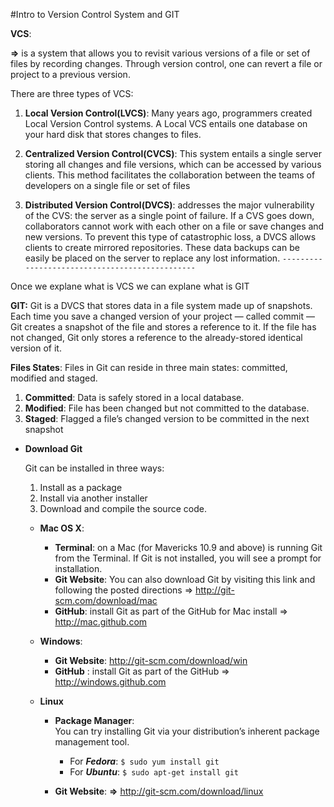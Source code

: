 #Intro to Version Control System and GIT

**VCS**:

**=>** is a system that allows you to revisit various versions of a file or set of files by recording changes. Through version control, one can revert a file or project to a previous version.

There are three types of VCS:

1. **Local Version Control(LVCS)**:  Many years ago, programmers created Local Version Control systems. A Local VCS entails one database on your hard disk that stores changes to files.

2. **Centralized Version Control(CVCS)**:  This system entails a single server storing all changes and file versions, which can be accessed by various clients. This method facilitates the collaboration between the teams of developers on a single file or set of files

3. **Distributed Version Control(DVCS)**:  addresses the major vulnerability of the CVS: the server as a single point of failure. If a CVS goes down, collaborators cannot work with each other on a file or save changes and new versions.
To prevent this type of catastrophic loss, a DVCS allows clients to create mirrored repositories. These data backups can be easily be placed on the server to replace any lost information. 
`-----------------------------------------------`

Once we explane what is VCS we can explane what is GIT

**GIT:**  Git is a DVCS that stores data in a file system made up of snapshots. Each time you save a changed version of your project — called commit — Git creates a snapshot of the file and stores a reference to it. If the file has not changed, Git only stores a reference to the already-stored identical version of it.

**Files States**: Files in Git can reside in three main states: committed, modified and staged.

1. **Committed**: Data is safely stored in a local database.
2. **Modified**: File has been changed but not committed to the database.
3. **Staged**:  Flagged a file’s changed version to be committed in the next snapshot

- **Download Git**

  Git can be installed in three ways:
   1. Install as a package
   2. Install via another installer
   3. Download and compile the source code.

  - **Mac OS X**:
    - **Terminal**: on a Mac (for Mavericks 10.9 and above) 
                    is running Git from the Terminal. If Git is not installed, you will see a prompt for installation.
    - **Git Website**: You can also download Git by visiting this                      link and following the posted directions =>                     http://git-scm.com/download/mac
    - **GitHub**: install Git as part of the GitHub for Mac install               => http://mac.github.com

  - **Windows**: 
    - **Git Website**: http://git-scm.com/download/win
    - **GitHub** : install Git as part of the GitHub
                   => http://windows.github.com
  
  - **Linux**
    - **Package Manager**:  
          You can try installing Git via your                   distribution’s inherent package management tool.
        - For ***Fedora***: ```$ sudo yum install git```
        -  For ***Ubuntu***: ```$ sudo apt-get install git```

    - **Git Website**: **=>**  http://git-scm.com/download/linux

    

